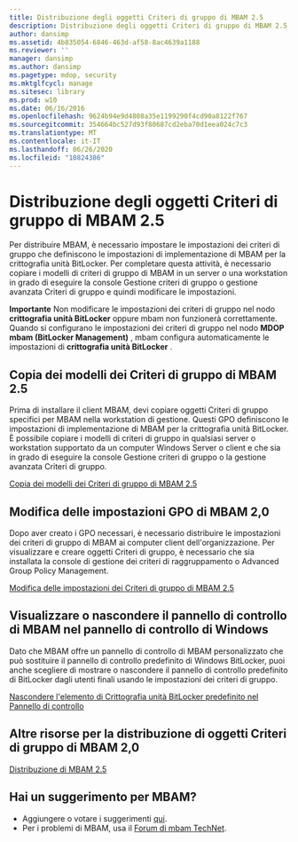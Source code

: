 ```yaml
---
title: Distribuzione degli oggetti Criteri di gruppo di MBAM 2.5
description: Distribuzione degli oggetti Criteri di gruppo di MBAM 2.5
author: dansimp
ms.assetid: 4b835054-6846-463d-af58-8ac4639a1188
ms.reviewer: ''
manager: dansimp
ms.author: dansimp
ms.pagetype: mdop, security
ms.mktglfcycl: manage
ms.sitesec: library
ms.prod: w10
ms.date: 06/16/2016
ms.openlocfilehash: 9624b94e9d4808a35e1199290f4cd90a8122f767
ms.sourcegitcommit: 354664bc527d93f80687cd2eba70d1eea024c7c3
ms.translationtype: MT
ms.contentlocale: it-IT
ms.lasthandoff: 06/26/2020
ms.locfileid: "10824386"
---
```

# Distribuzione degli oggetti Criteri di gruppo di MBAM 2.5


Per distribuire MBAM, è necessario impostare le impostazioni dei criteri di gruppo che definiscono le impostazioni di implementazione di MBAM per la crittografia unità BitLocker. Per completare questa attività, è necessario copiare i modelli di criteri di gruppo di MBAM in un server o una workstation in grado di eseguire la console Gestione criteri di gruppo o gestione avanzata Criteri di gruppo e quindi modificare le impostazioni.

**Importante**  Non modificare le impostazioni dei criteri di gruppo nel nodo **crittografia unità BitLocker** oppure mbam non funzionerà correttamente. Quando si configurano le impostazioni dei criteri di gruppo nel nodo **MDOP mbam (BitLocker Management)** , mbam configura automaticamente le impostazioni di **crittografia unità BitLocker** .

 

## Copia dei modelli dei Criteri di gruppo di MBAM 2.5


Prima di installare il client MBAM, devi copiare oggetti Criteri di gruppo specifici per MBAM nella workstation di gestione. Questi GPO definiscono le impostazioni di implementazione di MBAM per la crittografia unità BitLocker. È possibile copiare i modelli di criteri di gruppo in qualsiasi server o workstation supportato da un computer Windows Server o client e che sia in grado di eseguire la console Gestione criteri di gruppo o la gestione avanzata Criteri di gruppo.

[Copia dei modelli dei Criteri di gruppo di MBAM 2.5](copying-the-mbam-25-group-policy-templates.md)

## Modifica delle impostazioni GPO di MBAM 2,0


Dopo aver creato i GPO necessari, è necessario distribuire le impostazioni dei criteri di gruppo di MBAM ai computer client dell'organizzazione. Per visualizzare e creare oggetti Criteri di gruppo, è necessario che sia installata la console di gestione dei criteri di raggruppamento o Advanced Group Policy Management.

[Modifica delle impostazioni dei Criteri di gruppo di MBAM 2.5](editing-the-mbam-25-group-policy-settings.md)

## Visualizzare o nascondere il pannello di controllo di MBAM nel pannello di controllo di Windows


Dato che MBAM offre un pannello di controllo di MBAM personalizzato che può sostituire il pannello di controllo predefinito di Windows BitLocker, puoi anche scegliere di mostrare o nascondere il pannello di controllo predefinito di BitLocker dagli utenti finali usando le impostazioni dei criteri di gruppo.

[Nascondere l'elemento di Crittografia unità BitLocker predefinito nel Pannello di controllo](hiding-the-default-bitlocker-drive-encryption-item-in-control-panel-mbam-25.md)

## Altre risorse per la distribuzione di oggetti Criteri di gruppo di MBAM 2,0


[Distribuzione di MBAM 2.5](deploying-mbam-25.md)

## Hai un suggerimento per MBAM?
- Aggiungere o votare i suggerimenti [qui](http://mbam.uservoice.com/forums/268571-microsoft-bitlocker-administration-and-monitoring). 
- Per i problemi di MBAM, usa il [Forum di mbam TechNet](https://social.technet.microsoft.com/Forums/home?forum=mdopmbam).

 

 





